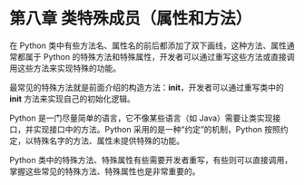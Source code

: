 # 第八章 类特殊成员（属性和方法）

在 Python 类中有些方法名、属性名的前后都添加了双下画线，这种方法、属性通常都属于 Python 的特殊方法和特殊属性，开发者可以通过重写这些方法或直接调用这些方法来实现特殊的功能。

最常见的特殊方法就是前面介绍的构造方法：__init__，开发者可以通过重写类中的 __init__ 方法来实现自己的初始化逻辑。

Python 是一门尽量简单的语言，它不像某些语言（如 Java）需要让类实现接口，并实现接口中的方法。Python 采用的是一种“约定”的机制，Python 按照约定，以特殊名字的方法、属性未提供特殊的功能。

Python 类中的特殊方法、特殊属性有些需要开发者重写，有些则可以直接调用，掌握这些常见的特殊方法、特殊属性也是非常重要的。